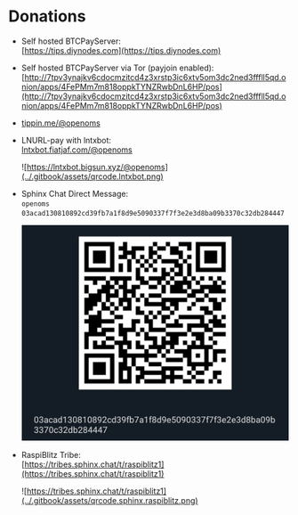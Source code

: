 # Donations

* Self hosted BTCPayServer:  
  [https://tips.diynodes.com](https://tips.diynodes.com)
* Self hosted BTCPayServer via Tor \(payjoin enabled\):  
  [http://7tpv3ynajkv6cdocmzitcd4z3xrstp3ic6xtv5om3dc2ned3fffll5qd.onion/apps/4FePMm7m818oppkTYNZRwbDnL6HP/pos](http://7tpv3ynajkv6cdocmzitcd4z3xrstp3ic6xtv5om3dc2ned3fffll5qd.onion/apps/4FePMm7m818oppkTYNZRwbDnL6HP/pos)

* [tippin.me/@openoms](https://tippin.me/@openoms)

* LNURL-pay with lntxbot:  
  [lntxbot.fiatjaf.com/@openoms](https://lntxbot.fiatjaf.com/@openoms)

  ![https://lntxbot.bigsun.xyz/@openoms](../.gitbook/assets/qrcode.lntxbot.png)

* Sphinx Chat Direct Message:  
  `openoms` `03acad130810892cd39fb7a1f8d9e5090337f7f3e2e3d8ba09b3370c32db284447`

  ![03acad130810892cd39fb7a1f8d9e5090337f7f3e2e3d8ba09b3370c32db284447](../.gitbook/assets/qrcode.sphinxdm.jpg)

* RaspiBlitz Tribe:  
  [https://tribes.sphinx.chat/t/raspiblitz1](https://tribes.sphinx.chat/t/raspiblitz1)

  ![https://tribes.sphinx.chat/t/raspiblitz1](../.gitbook/assets/qrcode.sphinx.raspiblitz.png)

